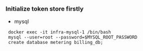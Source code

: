 ### Initialize token store firstly

- mysql
```
 docker exec -it infra-mysql-1 /bin/bash
 mysql --user=root --password=$MYSQL_ROOT_PASSWORD
 create database metering billing_db;
```
